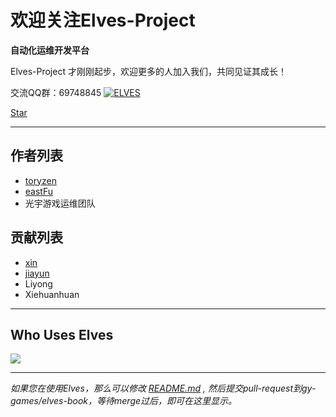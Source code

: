 # 欢迎关注Elves-Project

**自动化运维开发平台**

Elves-Project 才刚刚起步，欢迎更多的人加入我们，共同见证其成长！

交流QQ群：69748845 <a target="_blank" href="http://shang.qq.com/wpa/qunwpa?idkey=dfc4404559856ad1c518bff273b35869d0fda18b3ecbdada1dd74c600dcd34b0"><img border="0" src="http://pub.idqqimg.com/wpa/images/group.png" alt="ELVES" title="ELVES"></a>

<script async defer src="https://buttons.github.io/buttons.js"></script>

<a class="github-button" href="https://github.com/gy-games/elves" data-icon="octicon-star" data-size="large" data-show-count="true" aria-label="Star gy-games/elves on GitHub">Star</a> <script src='https://git.oschina.net/gy-games/elves/star_widget_preview'></script>

---

## 作者列表

* [toryzen](https://github.com/toryzen)
* [eastFu](https://github.com/eastFu)
* 光宇游戏运维团队

## 贡献列表

* [xin](https://github.com/GuangxinZhang)
* [jiayun](https://github.com/chenjiayun)
* Liyong
* Xiehuanhuan

---

## Who Uses Elves

[![](http://www.gyyxol.cn/images/logo.jpg)](http://www.gyyxol.cn)

---

_如果您在使用Elves，那么可以修改 _[_README.md_](https://github.com/gy-games/elves-book/blob/master/README.md)_ , 然后提交pull-request到gy-games/elves-book，等待merge过后，即可在这里显示。_

 